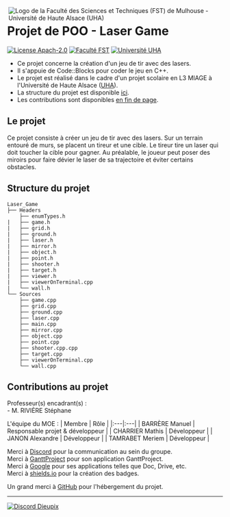 <img align="right" src="https://www.fst.uha.fr/wp-content/uploads/2018/06/cropped-logo-site-V3.png" title="Logo de la Faculté des Sciences et Techniques (FST) de Mulhouse - Université de Haute Alsace (UHA)">

# Projet de POO - Laser Game

[![License Apach-2.0](https://img.shields.io/github/license/Dieupix/Maquette_FST?color=dark&style=for-the-badge)](https://github.com/Dieupix/Maquette_FST/blob/main/LICENSE)
[![Faculté FST](https://img.shields.io/badge/Faculté-FST-blue?style=for-the-badge)](https://www.fst.uha.fr)
[![Université UHA](https://img.shields.io/badge/Université-UHA-darkblue?style=for-the-badge)](https://www.uha.fr)

- Ce projet concerne la création d'un jeu de tir avec des lasers.
- Il s'appuie de Code::Blocks pour coder le jeu en C++.
- Le projet est réalisé dans le cadre d'un projet scolaire en L3 MIAGE à l'Université de Haute Alsace ([UHA](https://www.uha.fr)).
- La structure du projet est disponible <a href="#structure">ici</a>.
- Les contributions sont disponibles <a href="#contributions">en fin de page</a>.

## Le projet

Ce projet consiste à créer un jeu de tir avec des lasers. Sur un terrain entouré de murs, se placent un tireur et une cible. Le tireur tire un laser qui doit toucher la cible pour gagner. Au préalable, le joueur peut poser des miroirs pour faire dévier le laser de sa trajectoire et éviter certains obstacles.

<a id="user-content-structure" class="anchor" href="#structure" aria-hidden="true"></a>
## Structure du projet

```
Laser_Game
├── Headers
    ├── enumTypes.h
|   ├── game.h
|   ├── grid.h
|   ├── ground.h
|   ├── laser.h
|   ├── mirror.h
|   ├── object.h
|   ├── point.h
|   ├── shooter.h
|   ├── target.h
|   ├── viewer.h
|   ├── viewerOnTerminal.cpp
|   └── wall.h
└── Sources
    ├── game.cpp
    ├── grid.cpp
    ├── ground.cpp
    ├── laser.cpp
    ├── main.cpp
    ├── mirror.cpp
    ├── object.cpp
    ├── point.cpp
    ├── shooter.cpp.cpp
    ├── target.cpp
    ├── viewerOnTerminal.cpp
    └── wall.cpp
```

<a id="user-content-contributions" class="anchor" href="#contributions" aria-hidden="true"></a>
## Contributions au projet

Professeur(s) encadrant(s) :\
\- M. RIVIÈRE Stéphane

L'équipe du MOE :
| Membre            | Rôle                  |
|:---|:---|
| BARRÈRE Manuel    | Responsable projet & développeur   |
| CHARRIER Mathis   | Développeur           |
| JANON Alexandre   | Développeur           |
| TAMRABET Meriem   | Développeur           |

Merci à [Discord](https://discord.com) pour la communication au sein du groupe.\
Merci à [GanttProject](https://www.ganttproject.biz) pour son application GanttProject.\
Merci à [Google](https://google.com) pour ses applications telles que Doc, Drive, etc.\
Merci à [shields.io](https://shields.io) pour la création des badges.

Un grand merci à [GitHub](https://github.com) pour l'hébergement du projet.

---

[![Discord Dieupix](https://img.shields.io/badge/Discord-Dieupix%230340-purple?style=for-the-badge&logo=discord)](https://discord.com)
